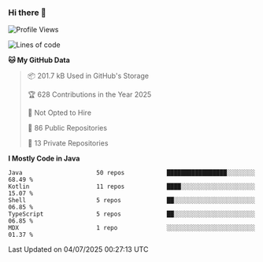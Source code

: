 ### Hi there 👋


<!--START_SECTION:waka-->
![Profile Views](http://img.shields.io/badge/Profile%20Views-1-blue)

![Lines of code](https://img.shields.io/badge/From%20Hello%20World%20I%27ve%20Written-3.3%20million%20lines%20of%20code-blue)

**🐱 My GitHub Data** 

> 📦 201.7 kB Used in GitHub's Storage 
 > 
> 🏆 628 Contributions in the Year 2025
 > 
> 🚫 Not Opted to Hire
 > 
> 📜 86 Public Repositories 
 > 
> 🔑 13 Private Repositories 
 > 
**I Mostly Code in Java** 

```text
Java                     50 repos            █████████████████░░░░░░░░   68.49 % 
Kotlin                   11 repos            ████░░░░░░░░░░░░░░░░░░░░░   15.07 % 
Shell                    5 repos             ██░░░░░░░░░░░░░░░░░░░░░░░   06.85 % 
TypeScript               5 repos             ██░░░░░░░░░░░░░░░░░░░░░░░   06.85 % 
MDX                      1 repo              ░░░░░░░░░░░░░░░░░░░░░░░░░   01.37 % 
```




 Last Updated on 04/07/2025 00:27:13 UTC
<!--END_SECTION:waka-->

